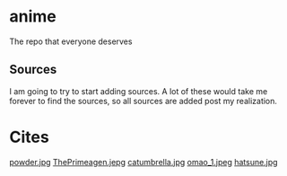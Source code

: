 # anime
The repo that everyone deserves

## Sources
I am going to try to start adding sources.  A lot of these would take me
forever to find the sources, so all sources are added post my realization.

# Cites
[powder.jpg](https://www.inprnt.com/gallery/nezuminata)
[ThePrimeagen.jepg](https://twitter.com/PhunToken/status/1508883727316836356)
[catumbrella.jpg](https://www.pixiv.net/en/artworks/82667169)
[omao_1.jpeg](https://twitter.com/omao51061954/status/1538480692094697472)
[hatsune.jpg](https://www.pixiv.net/en/artworks/38215125)
